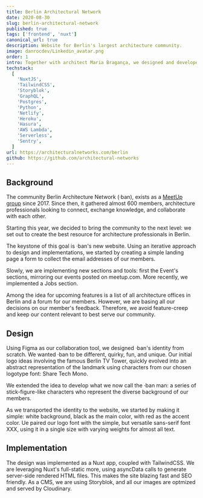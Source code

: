```yaml
---
title: Berlin Architectural Network
date: 2020-08-30
slug: berlin-architectural-network
published: true
tags: ['frontend', 'nuxt']
canonical_url: true
description: Website for Berlin's largest architecture community.
image: danrocdev/Linkedin_avatar.png
order: 1
intro: Together with architect Maria Bragança, we designed and developed the website for Berlin's largest architecture community.
techstack:
  [
    'NuxtJS',
    'TailwindCSS',
    'Storyblok',
    'GraphQL',
    'Postgres',
    'Python',
    'Netlify',
    'Heroku',
    'Hasura',
    'AWS Lambda',
    'Serverless',
    'Sentry',
  ]
url: https://architecturalnetworks.com/berlin
github: https://github.com/architectural-networks
---
```


## Background

The community Berlin Architecture Network (·ban), exists as a [MeetUp group](https://www.meetup.com/BAN-Berlin-Architectural-Network/) since 2017. Since then, it gathered almost 600 members, architecture professionals looking to connect, exchange knowledge, and collaborate with each other.

Starting this year, we decided to bring the community to the next level: we set out to create the best resource for architecture professionals in Berlin.

The keystone of this goal is ·ban's new website. Using an iterative approach to design and implementations, we started by creating a simple landing page a form to collect the email addresses of our members.

Slowly, we are implementing new sections and tools: first the Event's sections, mirroring our events posted on meetup.com. More recently, we implemented a Jobs section.

Among the idea for upcoming features is a list of all architecture offices in Berlin and a forum for our members. However, we are basing all our decisions on our member's feedback. Therefore, we avoid feature-creep and keep our content relevant to best serve our community.

## Design

Using Figma as our collaboration tool, we designed ·ban's identity from scratch. We wanted ·ban to be different, quirky, fun, and unique. Our initial logo ideas involving the famous Berlin TV Tower, quickly evolved into an abstract representation of the landmark using characters from our chosen logotype font: Share Tech Mono.

We extended the idea to develop what we now call the ·ban man: a series of stick-figure-like characters who represent the diverse background of our members.

As we transported the identity to the website, we started by making it simple: white background, black as the main color, with red as the accent color. Ue paired our logo font with the simple, but versatile sans-serif font XXX, using it in a single size with varying weights for almost all text.

## Implementation

The design was implemented as a Nuxt app, coupled with TailwindCSS. We are leveraging Nuxt's full-static more, using asyncData calls to generate server-side rendered HTML files. This makes the site blazing fast and SEO friendly. As a CMS, we are using Storyblok, and all our images are optmized and served by Cloudinary.
